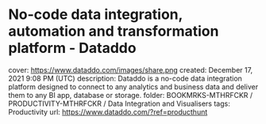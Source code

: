# No-code data integration, automation and transformation platform - Dataddo

cover: https://www.dataddo.com/images/share.png
created: December 17, 2021 9:08 PM (UTC)
description: Dataddo is a no-code data integration platform designed to connect to any analytics and business data and deliver them to any BI app, database or storage.
folder: BOOKMRKS-MTHRFCKR / PRODUCTIVITY-MTHRFCKR / Data Integration and Visualisers
tags: Productivity
url: https://www.dataddo.com/?ref=producthunt